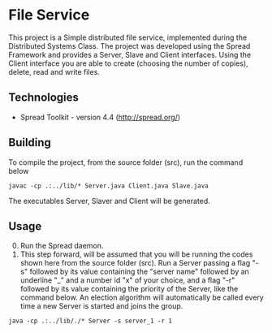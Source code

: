 File Service
============
This project is a Simple distributed file service, implemented during the Distributed Systems Class.
The project was developed using the Spread Framework and provides a Server, Slave and Client interfaces.
Using the Client interface you are able to create (choosing the number of copies), delete, read and write files.

Technologies
-----
* Spread Toolkit - version 4.4 (http://spread.org/)

Building
-----
To compile the project, from the source folder (src), run the command below
```
javac -cp .:../lib/* Server.java Client.java Slave.java
```
The executables Server, Slaver and Client will be generated.

Usage
-----
0. Run the Spread daemon.
1. This step forward, will be assumed that you will be running the codes shown here from the source folder (src). Run a Server passing a flag "-s" followed by its value containing the "server name" followed by an underline "_" and a number id "x" of your choice, and a flag "-r" followed by its value containing the priority of the Server, like the command below. An election algorithm will automatically be called every time a new Server is started and joins the group.
  ```
  java -cp .:../lib/./* Server -s server_1 -r 1
